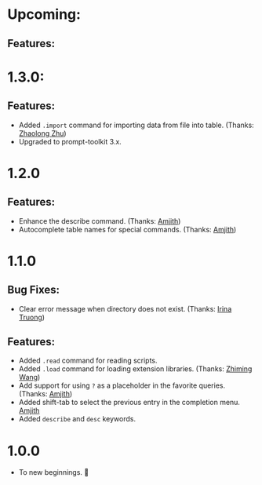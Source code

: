 Upcoming:
=========

Features:
---------

1.3.0:
======

Features:
---------
* Added `.import` command for importing data from file into table. (Thanks: [Zhaolong Zhu])
* Upgraded to prompt-toolkit 3.x.

1.2.0
=====

Features:
---------

* Enhance the describe command. (Thanks: [Amjith])
* Autocomplete table names for special commands. (Thanks: [Amjith])

1.1.0
=====

Bug Fixes:
----------

* Clear error message when directory does not exist. (Thanks: [Irina Truong])

Features:
---------

* Added `.read` command for reading scripts.
* Added `.load` command for loading extension libraries. (Thanks: [Zhiming Wang])
* Add support for using `?` as a placeholder in the favorite queries. (Thanks: [Amjith])
* Added shift-tab to select the previous entry in the completion menu. [Amjith]
* Added `describe` and `desc` keywords.

1.0.0
=====

* To new beginnings. :tada:



[Amjith]: https://blog.amjith.com
[Zhiming Wang]: https://github.com/zmwangx
[Irina Truong]: https://github.com/j-bennet
[Shawn Chapla]: https://github.com/shwnchpl
[Zhaolong Zhu]: https://github.com/zzl0
